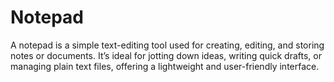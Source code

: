 # Notepad
A notepad is a simple text-editing tool used for creating, editing, and storing notes or documents. It’s ideal for jotting down ideas, writing quick drafts, or managing plain text files, offering a lightweight and user-friendly interface.
